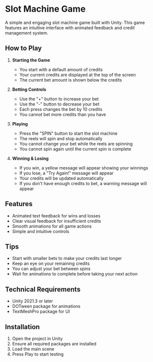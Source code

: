 # Slot Machine Game

A simple and engaging slot machine game built with Unity. This game features an intuitive interface with animated feedback and credit management system.

## How to Play

1. **Starting the Game**
   - You start with a default amount of credits
   - Your current credits are displayed at the top of the screen
   - The current bet amount is shown below the credits

2. **Betting Controls**
   - Use the "+" button to increase your bet
   - Use the "-" button to decrease your bet
   - Each press changes the bet by 10 credits
   - You cannot bet more credits than you have

3. **Playing**
   - Press the "SPIN" button to start the slot machine
   - The reels will spin and stop automatically
   - You cannot change your bet while the reels are spinning
   - You cannot spin again until the current spin is complete

4. **Winning & Losing**
   - If you win, a yellow message will appear showing your winnings
   - If you lose, a "Try Again!" message will appear
   - Your credits will be updated automatically
   - If you don't have enough credits to bet, a warning message will appear

## Features

- Animated text feedback for wins and losses
- Clear visual feedback for insufficient credits
- Smooth animations for all game actions
- Simple and intuitive controls

## Tips

- Start with smaller bets to make your credits last longer
- Keep an eye on your remaining credits
- You can adjust your bet between spins
- Wait for animations to complete before taking your next action

## Technical Requirements

- Unity 2021.3 or later
- DOTween package for animations
- TextMeshPro package for UI

## Installation

1. Open the project in Unity
2. Ensure all required packages are installed
3. Load the main scene
4. Press Play to start testing

